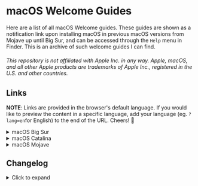 # macOS Welcome Guides

Here are a list of all macOS Welcome guides. These guides are shown as a notification link upon installing macOS in previous macOS versions from Mojave up until Big Sur, and can be accessed through the ```Help``` menu in Finder. This is an archive of such welcome guides I can find. 

###### *This repository is not affiliated with Apple Inc. in any way. Apple, macOS, and all other Apple products are trademarks of Apple Inc., registered in the U.S. and other countries.*

## Links 

**NOTE**: Links are provided in the browser's default language. If you would like to preview the content in a specific language, add your language (eg. ```?lang=en```for English) to the end of the URL. Cheers! 🥂

<details>
  <summary>macOS Big Sur</summary>
    
  | Type                          | Link                                                    |
  |-------------------------------|---------------------------------------------------------|
  | What's New                    | https://help.apple.com/macos/big-sur/whats-new/        |
  | Mac Basics                    | https://help.apple.com/macos/big-sur/mac-basics/       | 
  | Welcome to MacBook Air        | https://help.apple.com/macos/big-sur/macbook-air/      |
  | Welcome to MacBook Pro        | https://help.apple.com/macos/big-sur/macbook-pro/      |
  | Welcome to Mac Pro            | https://help.apple.com/macos/big-sur/mac-pro/          |
  | Welcome to Mac Mini           | https://help.apple.com/macos/big-sur/mac-mini/         |
  | Welcome to iMac               | https://help.apple.com/macos/big-sur/imac/             |
  | Welcome to iMac Pro           | https://help.apple.com/macos/big-sur/imac-pro/         |
    
</details>

<details>
  <summary>macOS Catalina</summary>
    
  | Type                          | Link                                                    |
  |-------------------------------|---------------------------------------------------------|
  | What's New                    | https://help.apple.com/macos/catalina/whats-new/        |
  | Mac Basics                    | https://help.apple.com/macos/catalina/mac-basics/       | 
  | Welcome to MacBook Air        | https://help.apple.com/macos/catalina/macbook-air/      |
  | Welcome to MacBook Pro        | https://help.apple.com/macos/catalina/macbook-pro/      |
  | Welcome to Mac Pro            | https://help.apple.com/macos/catalina/mac-pro/          |
  | Welcome to Mac Mini           | https://help.apple.com/macos/catalina/mac-mini/         |
  | Welcome to iMac               | https://help.apple.com/macos/catalina/imac/             |
  | Welcome to iMac Pro           | https://help.apple.com/macos/catalina/imac-pro/         |
    
</details>

<details>
  <summary>macOS Mojave</summary>
    
  | Type                          | Link                                                  |
  |-------------------------------|-------------------------------------------------------|
  | Welcome to MacBook Air        | https://help.apple.com/macos/mojave/macbook-air/      |
  | Welcome to Mac Mini           | https://help.apple.com/macos/mojave/mac-mini/         |
    
</details>

## Changelog 

<details>
<summary>Click to expand</summary>

## 2025-03-10
- Added macOS Mojave, macOS Big Sur, and macOS Catalina. If there's anything I missed, feel free to tell me! 

</details>
